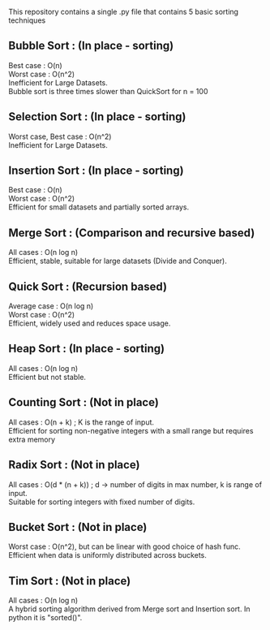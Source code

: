 This repository contains a single .py file that contains 5 basic sorting techniques

## Bubble Sort : (In place - sorting)
Best case : O(n) <br>
Worst case : O(n^2) <br>
Inefficient for Large Datasets. <br>
Bubble sort is three times slower than QuickSort for n = 100 <br>

## Selection Sort : (In place - sorting)
Worst case, Best case : O(n^2) <br>
Inefficient for Large Datasets.

## Insertion Sort : (In place - sorting)
Best case : O(n) <br>
Worst case : O(n^2) <br>
Efficient for small datasets and partially sorted arrays.

## Merge Sort : (Comparison and recursive based)
All cases : O(n log n) <br>
Efficient, stable, suitable for large datasets (Divide and Conquer).

## Quick Sort : (Recursion based)
Average case : O(n log n) <br>
Worst case : O(n^2) <br>
Efficient, widely used and reduces space usage.

## Heap Sort : (In place - sorting)
All cases : O(n log n) <br>
Efficient but not stable. <br>

## Counting Sort : (Not in place)
All cases : O(n + k) ; K is the range of input. <br>
Efficient for sorting non-negative integers with a small range but requires extra memory

## Radix Sort : (Not in place)
All cases : O(d * (n + k)) ; d → number of digits in max number, k is range of input.<br>
Suitable for sorting integers with fixed number of digits.

## Bucket Sort : (Not in place)
Worst case : O(n^2), but can be linear with good choice of hash func.<br>
Efficient when data is uniformly distributed across buckets.

## Tim Sort : (Not in place)
All cases : O(n log n)<br>
A hybrid sorting algorithm derived from Merge sort and Insertion sort. In python it is "sorted()".
